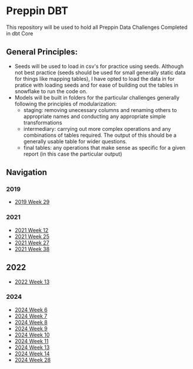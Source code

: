 # Preppin DBT

This repository will be used to hold all Preppin Data Challenges Completed in dbt Core

## General Principles:

- Seeds will be used to load in csv's for practice using seeds. Although not best practice (seeds should be used for small generally static data for things like mapping tables), I have opted to load the data in for pratice with loading seeds and for ease of building out the tables in snowflake to run the code on.
- Models will be built in folders for the particular challenges generally following the principles of modularization:
  - staging: removing unecessary columns and renaming others to appropriate names and conducting any appropriate simple transformations
  - intermediary: carrying out more complex operations and any combinations of tables required. The output of this should be a generally usable table for wider questions.
  - final tables: any operations that make sense as specific for a given report (in this case the particular output)

## Navigation

### 2019

- [2019 Week 29](/models/2019wk29)

### 2021

- [2021 Week 12](/models/2021wk12)
- [2021 Week 25](/models/2021wk25)
- [2021 Week 27](/models/2021wk27)
- [2021 Week 38](/models/2021wk38)

## 2022

- [2022 Week 13](/models/2022wk13)

### 2024

- [2024 Week 6](/models/2024wk6)
- [2024 Week 7](/models/2024wk7)
- [2024 Week 8](/models/2024wk8)
- [2024 Week 9](/models/2024wk9)
- [2024 Week 10](/models/2024wk10)
- [2024 Week 11](/models/2024wk11)
- [2024 Week 13](/models/2024wk13)
- [2024 Week 14](/models/2024wk14)
- [2024 Week 28](/models/2024wk28)
